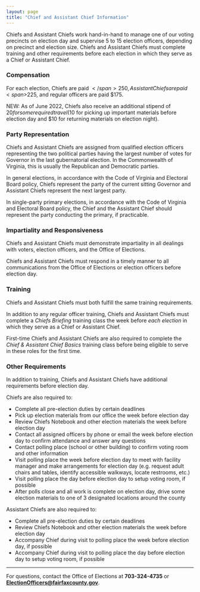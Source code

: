 ```yaml
---
layout: page
title: "Chief and Assistant Chief Information"
---
```


Chiefs and Assistant Chiefs work hand-in-hand to manage one of our voting precincts on election day and supervise 5 to 15 election officers, depending on precinct and election size. Chiefs and Assistant Chiefs must complete training and other requirements before each election in which they serve as a Chief or Assistant Chief.

### Compensation

For each election, Chiefs are paid <span>$</span>250, Assistant Chiefs are paid <span>$</span>225, and regular officers are paid <span>$</span>175.

NEW: As of June 2022, Chiefs also receive an additional stipend of $20 for some required travel ($10 for picking up important materials before election day and $10 for returning materials on election night).

### Party Representation

Chiefs and Assistant Chiefs are assigned from qualified election officers representing the two political parties having the largest number of votes for Governor in the last gubernatorial election. In the Commonwealth of Virginia, this is usually the Republican and Democratic parties.   

In general elections, in accordance with the Code of Virginia and Electoral Board policy, Chiefs represent the party of the current sitting Governor and Assistant Chiefs represent the next largest party.

In single-party primary elections, in accordance with the Code of Virginia and Electoral Board policy, the Chief and the Assistant Chief should represent the party conducting the primary, if practicable.

### Impartiality and Responsiveness

Chiefs and Assistant Chiefs must demonstrate impartiality in all dealings with voters, election officers, and the Office of Elections.

Chiefs and Assistant Chiefs must respond in a timely manner to all communications from the Office of Elections or election officers before election day.

### Training

Chiefs and Assistant Chiefs must both fulfill the same training requirements.

In addition to any regular officer training, Chiefs and Assistant Chiefs must complete a *Chiefs Briefing* training class the week before *each election* in which they serve as a Chief or Assistant Chief.

First-time Chiefs and Assistant Chiefs are also required to complete the *Chief & Assistant Chief Basics* training class before being eligible to serve in these roles for the first time.

### Other Requirements

In addition to training, Chiefs and Assistant Chiefs have additional requirements before election day.

Chiefs are also required to:
- Complete all pre-election duties by certain deadlines
- Pick up election materials from our office the week before election day
- Review Chiefs Notebook and other election materials the week before election day
- Contact all assigned officers by phone or email the week before election day to confirm attendance and answer any questions
- Contact polling place (school or other building) to confirm voting room and other information
- Visit polling place the week before election day to meet with facility manager and make arrangements for election day (e.g. request adult chairs and tables, identify accessible walkways, locate restrooms, etc.)
- Visit polling place the day before election day to setup voting room, if possible
- After polls close and all work is complete on election day, drive some election materials to one of 3 designated locations around the county

Assistant Chiefs are also required to:
- Complete all pre-election duties by certain deadlines
- Review Chiefs Notebook and other election materials the week before election day
- Accompany Chief during visit to polling place the week before election day, if possible
- Accompany Chief during visit to polling place the day before election day to setup voting room, if possible

---

For questions, contact the Office of Elections at **703-324-4735** or **ElectionOfficers@fairfaxcounty.gov**.
